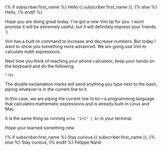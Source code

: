 {% if subscriber.first_name %}
Hello {{ subscriber.first_name }},
{% else %}
Hello,
{% endif %}

Hope you are doing great today. I've got a new Vim
tip for you. I wont promise it will be extremely
useful, but it will definitely impress your
friends. :)

Vim has a built-in command to increase and
decrease numbers. But today I want to show you
something more advanced. We are going use Vim to
calculate math expressions.

Next time you think of reaching your phone
calculator, keep your hands on the keyboard and do
the following:

```
!!bc
```

The double exclamation marks will send anything
you type next to the bash, piping whatever is in
the current line to it.

In this case, we are piping the current line to
bc—a programming language that calculates
mathematic expressions and is already built-in
Linux and Mac.

It is the same thing as running
`echo "1+1" | bc` in your terminal.

Hope your learned something new.

{% if subscriber.first_name %}
Stay curious {{ subscriber.first_name }},
{% else %}
Stay curious,
{% endif %}
Felippe Nardi
